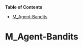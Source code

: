 <!-- START doctoc generated TOC please keep comment here to allow auto update -->
<!-- DON'T EDIT THIS SECTION, INSTEAD RE-RUN doctoc TO UPDATE -->
**Table of Contents**  

- [M_Agent-Bandits](#m_agent-bandits)

<!-- END doctoc generated TOC please keep comment here to allow auto update -->

# M_Agent-Bandits
